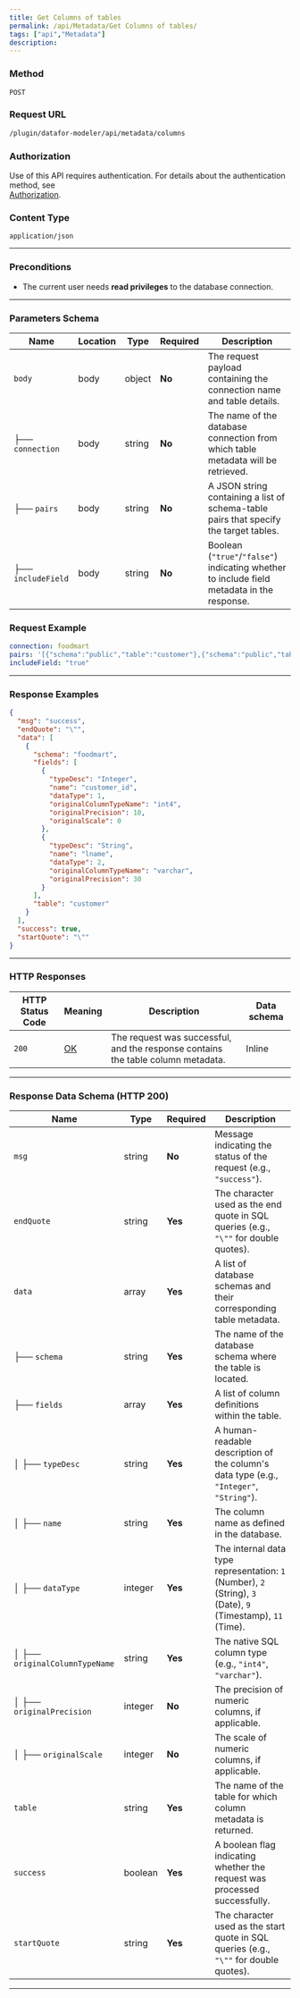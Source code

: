 ```yaml
---
title: Get Columns of tables
permalink: /api/Metadata/Get Columns of tables/
tags: ["api","Metadata"]
description: 
---
```


### **Method**
`POST`

### **Request URL**
```html
/plugin/datafor-modeler/api/metadata/columns
```

### **Authorization**
Use of this API requires authentication. For details about the authentication method, see  
[Authorization](/api/index/#_5-authentication-security).

### **Content Type**
`application/json`

---

### **Preconditions**
- The current user needs **read privileges** to the database connection.

---

### **Parameters Schema**

| Name          | Location | Type   | Required | Description |
|--------------|----------|--------|----------|-------------|
| `body`       | body     | object | **No**   | The request payload containing the connection name and table details. |
| ├── `connection` | body | string | **No**   | The name of the database connection from which table metadata will be retrieved. |
| ├── `pairs`  | body     | string | **No**   | A JSON string containing a list of schema-table pairs that specify the target tables. |
| ├── `includeField` | body | string | **No**   | Boolean (`"true"`/`"false"`) indicating whether to include field metadata in the response. |

### **Request Example**

```yaml
connection: foodmart
pairs: '[{"schema":"public","table":"customer"},{"schema":"public","table":"inventory_fact_1997"},{"schema":"public","table":"sales_fact_1997"},{"schema":"public","table":"store"},{"schema":"public","table":"time_by_day"},{"schema":"public","table":"warehouse"},{"schema":"public","table":"warehouse_class"},{"schema":"public","table":"product_class"},{"schema":"public","table":"product"}]'
includeField: "true"
```

---

### **Response Examples**

```json
{
  "msg": "success",
  "endQuote": "\"",
  "data": [
    {
      "schema": "foodmart",
      "fields": [
        {
          "typeDesc": "Integer",
          "name": "customer_id",
          "dataType": 1,
          "originalColumnTypeName": "int4",
          "originalPrecision": 10,
          "originalScale": 0
        },
        {
          "typeDesc": "String",
          "name": "lname",
          "dataType": 2,
          "originalColumnTypeName": "varchar",
          "originalPrecision": 30
        }
      ],
      "table": "customer"
    }
  ],
  "success": true,
  "startQuote": "\""
}
```

---

### **HTTP Responses**

| HTTP Status Code | Meaning | Description | Data schema |
|------------------|---------|-------------|-------------|
| `200`           | [OK](https://tools.ietf.org/html/rfc7231#section-6.3.1) | The request was successful, and the response contains the table column metadata. | Inline |

---

### **Response Data Schema (HTTP 200)**

| Name      | Type     | Required | Description |
|-----------|---------|----------|-------------|
| `msg`     | string  | **No**   | Message indicating the status of the request (e.g., `"success"`). |
| `endQuote` | string | **Yes**  | The character used as the end quote in SQL queries (e.g., `"\""` for double quotes). |
| `data`    | array   | **Yes**  | A list of database schemas and their corresponding table metadata. |
| ├── `schema` | string | **Yes** | The name of the database schema where the table is located. |
| ├── `fields` | array  | **Yes** | A list of column definitions within the table. |
| │   ├── `typeDesc` | string | **Yes** | A human-readable description of the column's data type (e.g., `"Integer"`, `"String"`). |
| │   ├── `name` | string | **Yes** | The column name as defined in the database. |
| │   ├── `dataType` | integer | **Yes** | The internal data type representation: `1` (Number), `2` (String), `3` (Date), `9` (Timestamp), `11` (Time). |
| │   ├── `originalColumnTypeName` | string | **Yes** | The native SQL column type (e.g., `"int4"`, `"varchar"`). |
| │   ├── `originalPrecision` | integer | **No** | The precision of numeric columns, if applicable. |
| │   ├── `originalScale` | integer | **No** | The scale of numeric columns, if applicable. |
| `table`   | string  | **Yes**  | The name of the table for which column metadata is returned. |
| `success` | boolean | **Yes**  | A boolean flag indicating whether the request was processed successfully. |
| `startQuote` | string | **Yes** | The character used as the start quote in SQL queries (e.g., `"\""` for double quotes). |

---
